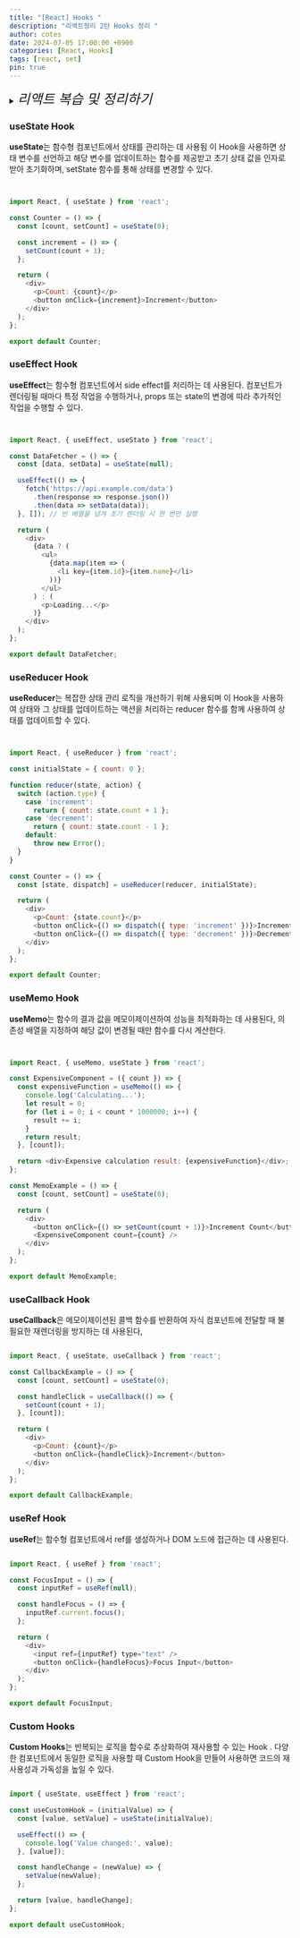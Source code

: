```yaml
---
title: "[React] Hooks "
description: "리액트정리 2탄 Hooks 정리 "
author: cotes
date: 2024-07-05 17:00:00 +0900
categories: [React, Hooks]
tags: [react, set]
pin: true
---
```

<details>
  <summary><span style="font-size: 24px; font-style: italic;">리액트 복습 및 정리하기</span></summary>
  <ul>
   <li><a href="/posts/react-es6/">리액트 정리1탄 (ES6, Props)</a></li>
    <li><a href="/posts/react-hooks/">리액트 정리2탄 (Hooks)</a></li>
  </ul>
</details>

### useState Hook

**useState**는 함수형 컴포넌트에서 상태를 관리하는 데 사용됨 이 Hook을 사용하면 상태 변수를 선언하고 해당 변수를 업데이트하는 함수를 제공받고 초기 상태 값을 인자로 받아 초기화하며, setState 함수를 통해 상태를 변경할 수 있다.

``` javascript


import React, { useState } from 'react';

const Counter = () => {
  const [count, setCount] = useState(0);

  const increment = () => {
    setCount(count + 1);
  };

  return (
    <div>
      <p>Count: {count}</p>
      <button onClick={increment}>Increment</button>
    </div>
  );
};

export default Counter;
```

### useEffect Hook

**useEffect**는 함수형 컴포넌트에서 side effect를 처리하는 데 사용된다. 컴포넌트가 렌더링될 때마다 특정 작업을 수행하거나, props 또는 state의 변경에 따라 추가적인 작업을 수행할 수 있다.

```javascript


import React, { useEffect, useState } from 'react';

const DataFetcher = () => {
  const [data, setData] = useState(null);

  useEffect(() => {
    fetch('https://api.example.com/data')
      .then(response => response.json())
      .then(data => setData(data));
  }, []); // 빈 배열을 넘겨 초기 렌더링 시 한 번만 실행

  return (
    <div>
      {data ? (
        <ul>
          {data.map(item => (
            <li key={item.id}>{item.name}</li>
          ))}
        </ul>
      ) : (
        <p>Loading...</p>
      )}
    </div>
  );
};

export default DataFetcher;
```

### useReducer Hook

**useReducer**는 복잡한 상태 관리 로직을 개선하기 위해 사용되며 이 Hook을 사용하여 상태와 그 상태를 업데이트하는 액션을 처리하는 reducer 함수를 함께 사용하여 상태를 업데이트할 수 있다.

``` javascript


import React, { useReducer } from 'react';

const initialState = { count: 0 };

function reducer(state, action) {
  switch (action.type) {
    case 'increment':
      return { count: state.count + 1 };
    case 'decrement':
      return { count: state.count - 1 };
    default:
      throw new Error();
  }
}

const Counter = () => {
  const [state, dispatch] = useReducer(reducer, initialState);

  return (
    <div>
      <p>Count: {state.count}</p>
      <button onClick={() => dispatch({ type: 'increment' })}>Increment</button>
      <button onClick={() => dispatch({ type: 'decrement' })}>Decrement</button>
    </div>
  );
};

export default Counter;
```

### useMemo Hook

**useMemo**는 함수의 결과 값을 메모이제이션하여 성능을 최적화하는 데 사용된다, 의존성 배열을 지정하여 해당 값이 변경될 때만 함수를 다시 계산한다.

``` javascript


import React, { useMemo, useState } from 'react';

const ExpensiveComponent = ({ count }) => {
  const expensiveFunction = useMemo(() => {
    console.log('Calculating...');
    let result = 0;
    for (let i = 0; i < count * 1000000; i++) {
      result += i;
    }
    return result;
  }, [count]);

  return <div>Expensive calculation result: {expensiveFunction}</div>;
};

const MemoExample = () => {
  const [count, setCount] = useState(0);

  return (
    <div>
      <button onClick={() => setCount(count + 1)}>Increment Count</button>
      <ExpensiveComponent count={count} />
    </div>
  );
};

export default MemoExample;
```

### useCallback Hook

**useCallback**은 메모이제이션된 콜백 함수를 반환하여 자식 컴포넌트에 전달할 때 불필요한 재렌더링을 방지하는 데 사용된다,

``` javascript

import React, { useState, useCallback } from 'react';

const CallbackExample = () => {
  const [count, setCount] = useState(0);

  const handleClick = useCallback(() => {
    setCount(count + 1);
  }, [count]);

  return (
    <div>
      <p>Count: {count}</p>
      <button onClick={handleClick}>Increment</button>
    </div>
  );
};

export default CallbackExample;
```

### useRef Hook

**useRef**는 함수형 컴포넌트에서 ref를 생성하거나 DOM 노드에 접근하는 데 사용된다.

``` javascript

import React, { useRef } from 'react';

const FocusInput = () => {
  const inputRef = useRef(null);

  const handleFocus = () => {
    inputRef.current.focus();
  };

  return (
    <div>
      <input ref={inputRef} type="text" />
      <button onClick={handleFocus}>Focus Input</button>
    </div>
  );
};

export default FocusInput;
```

### Custom Hooks

**Custom Hooks**는 반복되는 로직을 함수로 추상화하여 재사용할 수 있는 Hook . 다양한 컴포넌트에서 동일한 로직을 사용할 때 Custom Hook을 만들어 사용하면 코드의 재사용성과 가독성을 높일 수 있다.

``` javascript

import { useState, useEffect } from 'react';

const useCustomHook = (initialValue) => {
  const [value, setValue] = useState(initialValue);

  useEffect(() => {
    console.log('Value changed:', value);
  }, [value]);

  const handleChange = (newValue) => {
    setValue(newValue);
  };

  return [value, handleChange];
};

export default useCustomHook;
```

